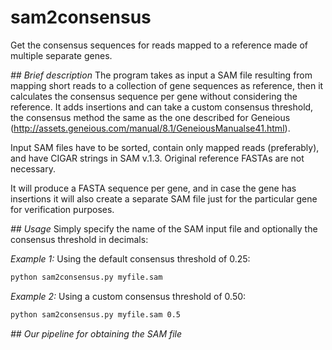 # sam2consensus
Get the consensus sequences for reads mapped to a reference made of multiple separate genes.

_## Brief description_
The program takes as input a SAM file resulting from mapping short reads to a collection of
gene sequences as reference, then it calculates the consensus sequence per gene without
considering the reference. It adds insertions and can take a custom consensus threshold,
the consensus method the same as the one described for Geneious (http://assets.geneious.com/manual/8.1/GeneiousManualse41.html).

Input SAM files have to be sorted, contain only mapped reads (preferably), and have
CIGAR strings in SAM v.1.3. Original reference FASTAs are not necessary.

It will produce a FASTA sequence per gene, and in case the gene has insertions it will also create
a separate SAM file just for the particular gene for verification purposes.

_## Usage_
Simply specify the name of the SAM input file and optionally the consensus threshold in decimals:

_Example 1:_ Using the default consensus threshold of 0.25:
```bash
python sam2consensus.py myfile.sam
```

_Example 2:_ Using a custom consensus threshold of 0.50:
```bash
python sam2consensus.py myfile.sam 0.5
```

_## Our pipeline for obtaining the SAM file_
